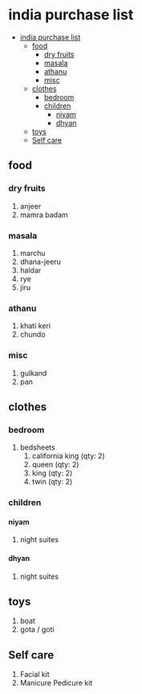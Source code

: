 # india purchase list

- [india purchase list](#india-purchase-list)
  - [food](#food)
    - [dry fruits](#dry-fruits)
    - [masala](#masala)
    - [athanu](#athanu)
    - [misc](#misc)
  - [clothes](#clothes)
    - [bedroom](#bedroom)
    - [children](#children)
      - [niyam](#niyam)
      - [dhyan](#dhyan)
  - [toys](#toys)
  - [Self care](#self-care)

## food

### dry fruits

1. anjeer
2. mamra badam

### masala

1. marchu
2. dhana-jeeru
3. haldar
4. rye
5. jiru

### athanu

1. khati keri
2. chundo

### misc

1. gulkand
2. pan

## clothes

### bedroom

1. bedsheets
   1. california king (qty: 2)
   2. queen (qty: 2)
   3. king (qty: 2)
   4. twin (qty: 2)

### children

#### niyam

1. night suites

#### dhyan

1. night suites

## toys

1. boat
2. gota / goti

## Self care

1. Facial kit
2. Manicure Pedicure kit
